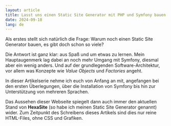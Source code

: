 ```yaml
---
layout: article
title: Lasst uns einen Static Site Generator mit PHP und Symfony bauen
date: 2024-09-18
lang: de
---
```

Als erstes stellt sich natürlich die Frage: Warum noch einen Static Site Generator bauen, es gibt doch schon so viele? 

Die Antwort ist ganz klar: aus Spaß und um etwas zu lernen. Mein Hauptaugenmerk lag dabei an noch mehr Umgang mit Symfony, diesmal aber ein wenig anders. Und auf der grundlegenden Software-Architektur, vor allem was Konzepte wie _Value Objects_ und _Factories_ angeht.

In dieser Artikelserie nehme ich euch von Anfang an mit, angefangen bei den ersten Überlegungen, über die Installation von Symfony bis hin zur Unterstützung von mehreren Sprachen.

Das Aussehen dieser Webseite spiegelt dann auch immer den aktuellen Stand von **HexaSite** (so habe ich meinen Static Site Generator genannt) wider. Zum Zeitpunkt des Schreibens dieses Artikels sind dies nur reine HTML-Files, ohne CSS und Grafiken.